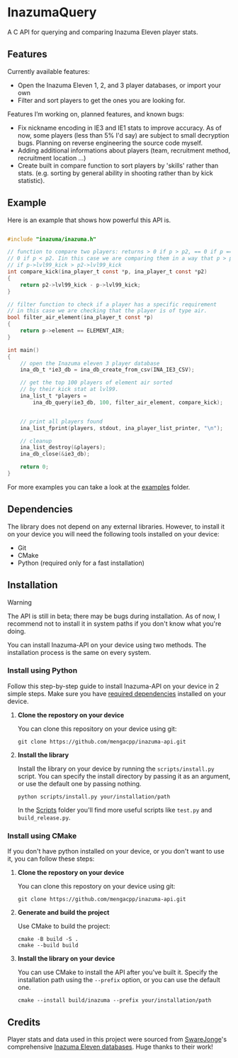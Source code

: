 # InazumaQuery

A C API for querying and comparing Inazuma Eleven player stats.

## Features

Currently available features:

- Open the Inazuma Eleven 1, 2, and 3 player databases, or import your own
- Filter and sort players to get the ones you are looking for.

Features I’m working on, planned features, and known bugs:

- Fix nickname encoding in IE3 and IE1 stats to improve accuracy. As of now, some players (less than 5% I'd say) are subject to small decryption bugs. Planning on reverse engineering the source code myself.
- Adding additional informations about players (team, recruitment method, recruitment location ...)
- Create built in compare function to sort players by 'skills' rather than stats. (e.g. sorting by general ability in shooting rather than by kick statistic).  

## Example

Here is an example that shows how powerful this API is.

```C

#include "inazuma/inazuma.h"

// function to compare two players: returns > 0 if p > p2, == 0 if p == p2 and <
// 0 if p < p2. Iin this case we are comparing them in a way that p > p2 
// if p->lvl99_kick > p2->lvl99_kick
int compare_kick(ina_player_t const *p, ina_player_t const *p2)
{
    return p2->lvl99_kick - p->lvl99_kick;
}

// filter function to check if a player has a specific requirement
// in this case we are checking that the player is of type air.
bool filter_air_element(ina_player_t const *p)
{
    return p->element == ELEMENT_AIR;
}

int main()
{
    // open the Inazuma eleven 3 player database
    ina_db_t *ie3_db = ina_db_create_from_csv(INA_IE3_CSV);

    // get the top 100 players of element air sorted 
    // by their kick stat at lvl99.
    ina_list_t *players =
        ina_db_query(ie3_db, 100, filter_air_element, compare_kick);


    // print all players found
    ina_list_fprint(players, stdout, ina_player_list_printer, "\n");

    // cleanup
    ina_list_destroy(&players);
    ina_db_close(&ie3_db);

    return 0;
}
```

For more examples you can take a look at the [examples](https://github.com/mengacpp/inazuma-api/tree/main/examples) folder.

## Dependencies

The library does not depend on any external libraries. However, to install it on your device you will need the following tools installed on your device:

- Git
- CMake
- Python (required only for a fast installation)

## Installation

> [!WARNING]
> The API is still in beta; there may be bugs during installation. As of now, I recommend not to install it in system paths if you don't know what you're doing.

You can install Inazuma-API on your device using two methods. The installation process is the same on every system.

### Install using Python

Follow this step-by-step guide to install Inazuma-API on your device in 2 simple steps. Make sure you have [required dependencies](#dependencies) installed on your device.

1. **Clone the repostory on your device**

    You can clone this repository on your device using git:

    ```terminal
    git clone https://github.com/mengacpp/inazuma-api.git
    ```

2. **Install the library**

    Install the library on your device by running the `scripts/install.py` script. You can specify the install directory by passing it as an argument, or use the default one by passing nothing.

    ```terminal
    python scripts/install.py your/installation/path
    ```

    In the [Scripts](https://github.com/mengacpp/inazuma-api/tree/main/scripts) folder you'll find more useful scripts like `test.py` and `build_release.py`.

### Install using CMake

If you don't have python installed on your device, or you don't want to use it, you can follow these steps:

1. **Clone the repostory on your device**

    You can clone this repostory on your device using git:

    ```terminal
    git clone https://github.com/mengacpp/inazuma-api.git
    ```

2. **Generate and build the project**

    Use CMake to build the project:

    ```terminal
    cmake -B build -S . 
    cmake --build build
    ```

3. **Install the library on your device**

    You can use CMake to install the API after you've built it. Specify the installation path using the `--prefix` option, or you can use the default one.

    ```terminal
    cmake --install build/inazuma --prefix your/installation/path
    ```

## Credits

Player stats and data used in this project were sourced from [SwareJonge](https://github.com/SwareJonge)'s comprehensive [Inazuma Eleven databases](https://docs.google.com/spreadsheets/d/1qfanvDyPubSLyfcOMuXN9IbGtr7U1jr-5FRCf2R7FQA/edit?gid=469737450#gid=469737450). Huge thanks to their work!
